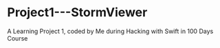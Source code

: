 # Project1---StormViewer
 A Learning Project 1, coded by Me during Hacking with Swift in 100 Days Course
